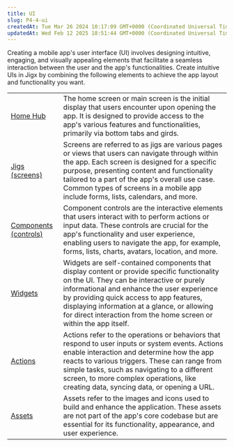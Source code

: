 ```yaml
---
title: UI
slug: P4-4-ui
createdAt: Tue Mar 26 2024 10:17:09 GMT+0000 (Coordinated Universal Time)
updatedAt: Wed Feb 12 2025 18:51:44 GMT+0000 (Coordinated Universal Time)
---
```


Creating a mobile app's user interface (UI) involves designing intuitive, engaging, and visually appealing elements that facilitate a seamless interaction between the user and the app's functionalities. Create intuitive UIs in Jigx by combining the following elements to achieve the app layout and functionality you want.

|                                                          |                                                                                                                                                                                                                                                                                                                                                           |
| -------------------------------------------------------- | --------------------------------------------------------------------------------------------------------------------------------------------------------------------------------------------------------------------------------------------------------------------------------------------------------------------------------------------------------- |
| [Home Hub](<./UI/Home Hub.md>)                           | The home screen or main screen is the initial display that users encounter upon opening the app. It is designed to provide access to the app's various features and functionalities, primarily via bottom tabs and girds.                                                                                                                                 |
| [Jigs (screens)](<./UI/Jigs _screens_.md>)               | Screens are referred to as jigs are various pages or views that users can navigate through within the app. Each screen is designed for a specific purpose, presenting content and functionality tailored to a part of the app's overall use case. Common types of screens in a mobile app include forms, lists, calendars, and more.                      |
| [Components (controls)](<./UI/Components _controls_.md>) | Component controls are the interactive elements that users interact with to perform actions or input data. These controls are crucial for the app's functionality and user experience, enabling users to navigate the app, for example, forms, lists, charts, avatars, location, and more.                                                                |
| [Widgets](./UI/Widgets.md)                               | Widgets are self-contained components that display content or provide specific functionality on the UI. They can be interactive or purely informational and enhance the user experience by providing quick access to app features, displaying information at a glance, or allowing for direct interaction from the home screen or within the app itself.  |
| [Actions](./UI/Actions.md)                               | Actions refer to the operations or behaviors that respond to user inputs or system events. Actions enable interaction and determine how the app reacts to various triggers. These can range from simple tasks, such as navigating to a different screen, to more complex operations, like creating data, syncing data, or opening a URL.                  |
| [Assets](./UI/Assets.md)                                 | Assets refer to the images and icons used to build and enhance the application. These assets are not part of the app's core codebase but are essential for its functionality, appearance, and user experience.                                                                                                                                            |

